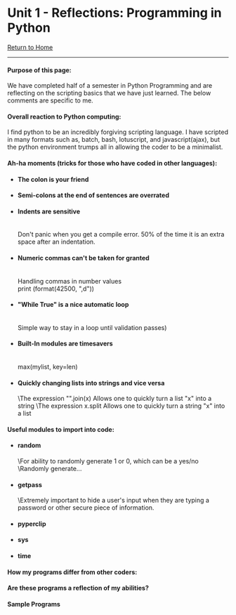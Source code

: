 # Unit 1 - Reflections: Programming in Python
[Return to Home](https://angie-gh.github.io/adix.github.io/)


*********************************************************************************** 


#### Purpose of this page:
We have completed half of a semester in Python Programming and are reflecting on the scripting basics that we have just learned.  The below comments are specific to me.

#### Overall reaction to Python computing:
I find python to be an incredibly forgiving scripting language. I have scripted in many formats such as, batch, bash, lotuscript, and javascript(ajax), but the python environment trumps all in allowing the coder to be a minimalist.    

#### Ah-ha moments (tricks for those who have coded in other languages):
- #### The colon is your friend
- #### Semi-colons at the end of sentences are overrated
- #### Indents are sensitive
	<br/>Don't panic when you get a compile error.  50% of the time it is an extra space after an indentation.
- #### Numeric commas can't be taken for granted
	<br/>Handling commas in number values
	<br/>print (format(42500, ",d"))
- #### "While True" is a nice automatic loop
	<br/>Simple way to stay in a loop until validation passes)
- #### Built-In modules are timesavers
	<br/>max(mylist, key=len)
- #### Quickly changing lists into strings and vice versa
	\The expression "".join(x)    Allows one to quickly turn a list "x" into a string
	\The expression x.split    Allows one to quickly turn a string "x" into a list

#### Useful modules to import into code:
- #### random
	\For ability to randomly generate 1 or 0, which can be a yes/no 
	\Randomly generate...
- #### getpass
	\Extremely important to hide a user's input when they are typing a password or other secure piece of information.
- #### pyperclip
- #### sys
- #### time

#### How my programs differ from other coders:

#### Are these programs a reflection of my abilities?

#### Sample Programs






